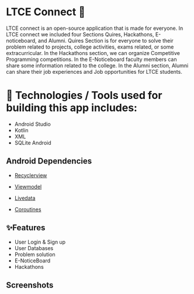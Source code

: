 # LTCE Connect 📱
LTCE connect is an open-source application that is made for everyone. In LTCE connect we included four Sections Quires, Hackathons, E-noticeboard, and Alumni. Quires Section is for everyone to solve their problem related to projects, college activities, exams related, or some extracurricular. In the Hackathons section, we can organize Competitive Programming competitions. In the E-Noticeboard faculty members can share some information related to the college. In the Alumni section, Alumni can share their job experiences and Job opportunities for LTCE students.
# 📱 Technologies / Tools used for building this app includes: 
- Android Studio 
 - Kotlin
 - XML
 - SQLite Android
 
## Android Dependencies

- [Recyclerview](https://developer.android.com/jetpack/androidx/releases/recyclerview)
 - [Viewmodel](https://developer.android.com/jetpack/androidx/releases/lifecycle)

 - [Livedata](https://developer.android.com/jetpack/androidx/releases/lifecycle)
 - [Coroutines](https://github.com/Kotlin/kotlinx.coroutines)
 
 
## ✨Features

- User Login & Sign up
- User Databases
- Problem solution
- E-NoticeBoard
- Hackathons 

## Screenshots
